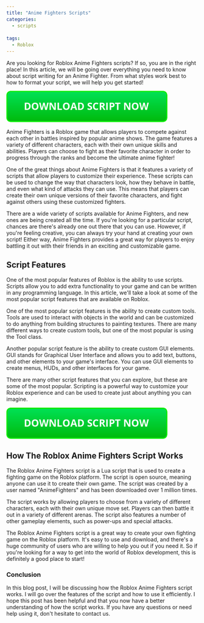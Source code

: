 ```yaml
---
title: "Anime Fighters Scripts"
categories:
  - scripts
  
tags:
  - Roblox
---
```


Are you looking for Roblox Anime Fighters scripts? If so, you are in the right place! In this article, we will be going over everything you need to know about script writing for an Anime Fighter. From what styles work best to how to format your script, we will help you get started!

[![script button](https://github.com/robloxpaste/robloxpaste.github.io/blob/main/script_button.png?raw=true)](https://rbxpaste.com/latest-script)

Anime Fighters is a Roblox game that allows players to compete against each other in battles inspired by popular anime shows. The game features a variety of different characters, each with their own unique skills and abilities. Players can choose to fight as their favorite character in order to progress through the ranks and become the ultimate anime fighter!

One of the great things about Anime Fighters is that it features a variety of scripts that allow players to customize their experience. These scripts can be used to change the way that characters look, how they behave in battle, and even what kind of attacks they can use. This means that players can create their own unique versions of their favorite characters, and fight against others using these customized fighters.

There are a wide variety of scripts available for Anime Fighters, and new ones are being created all the time. If you're looking for a particular script, chances are there's already one out there that you can use. However, if you're feeling creative, you can always try your hand at creating your own script! Either way, Anime Fighters provides a great way for players to enjoy battling it out with their friends in an exciting and customizable game.

## Script Features

One of the most popular features of Roblox is the ability to use scripts. Scripts allow you to add extra functionality to your game and can be written in any programming language. In this article, we'll take a look at some of the most popular script features that are available on Roblox.

One of the most popular script features is the ability to create custom tools. Tools are used to interact with objects in the world and can be customized to do anything from building structures to painting textures. There are many different ways to create custom tools, but one of the most popular is using the Tool class.

Another popular script feature is the ability to create custom GUI elements. GUI stands for Graphical User Interface and allows you to add text, buttons, and other elements to your game's interface. You can use GUI elements to create menus, HUDs, and other interfaces for your game.

There are many other script features that you can explore, but these are some of the most popular. Scripting is a powerful way to customize your Roblox experience and can be used to create just about anything you can imagine.

[![script button](https://github.com/robloxpaste/robloxpaste.github.io/blob/main/script_button.png?raw=true)](https://rbxpaste.com/latest-script)

## How The Roblox Anime Fighters Script Works

The Roblox Anime Fighters script is a Lua script that is used to create a fighting game on the Roblox platform. The script is open source, meaning anyone can use it to create their own game. The script was created by a user named "AnimeFighters" and has been downloaded over 1 million times. 

The script works by allowing players to choose from a variety of different characters, each with their own unique move set. Players can then battle it out in a variety of different arenas. The script also features a number of other gameplay elements, such as power-ups and special attacks. 

The Roblox Anime Fighters script is a great way to create your own fighting game on the Roblox platform. It's easy to use and download, and there's a huge community of users who are willing to help you out if you need it. So if you're looking for a way to get into the world of Roblox development, this is definitely a good place to start!

### Conclusion

In this blog post, I will be discussing how the Roblox Anime Fighters script works. I will go over the features of the script and how to use it efficiently. I hope this post has been helpful and that you now have a better understanding of how the script works. If you have any questions or need help using it, don't hesitate to contact us.
